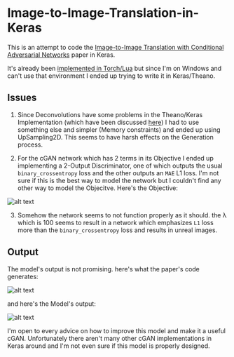 # Image-to-Image-Translation-in-Keras

This is an attempt to code the [Image-to-Image Translation with Conditional Adversarial Networks](https://arxiv.org/abs/1611.07004) paper in Keras.

It's already been [implemented in Torch/Lua](https://github.com/phillipi/pix2pix) but since I'm on Windows and can't use that environment I ended up trying to write it in Keras/Theano.

## Issues

1. Since Deconvolutions have some problems in the Theano/Keras Implementation (which have been discussed [here](https://github.com/fchollet/keras/issues/3371)) I had to use something else and simpler (Memory constraints) and ended up using UpSampling2D. This seems to have harsh effects on the Generation process.

2. For the cGAN network which has 2 terms in its Objective I ended up implementing a 2-Output Discriminator, one of which outputs the usual `binary_crossentropy` loss and the other outputs an `MAE` L1 loss. I'm not sure if this is the best way to model the network but I couldn't find any other way to model the Objecitve. Here's the Objective:

![alt text](https://github.com/Neltherion/Image-to-Image-Translation-in-Keras/blob/master/Images/ObjectiveFunction.PNG "Objective Function for the Paper")

3. Somehow the network seems to not function properly as it should. the &#955; which is 100 seems to result in a network which emphasizes `L1` loss more than the `binary_crossentropy` loss and results in unreal images.

## Output

The model's output is not promising. here's what the paper's code generates:

![alt text](https://github.com/Neltherion/Image-to-Image-Translation-in-Keras/blob/master/Images/PaperOutput.png?raw=true "The Paper's Output")

and here's the Model's output:

![alt text](https://github.com/Neltherion/Image-to-Image-Translation-in-Keras/blob/master/Images/OurModelOutput.png?raw=true "The Model's Output")

I'm open to every advice on how to improve this model and make it a useful cGAN.
Unfortunately there aren't many other cGAN implementations in Keras around and I'm not even sure if this model is properly designed.



